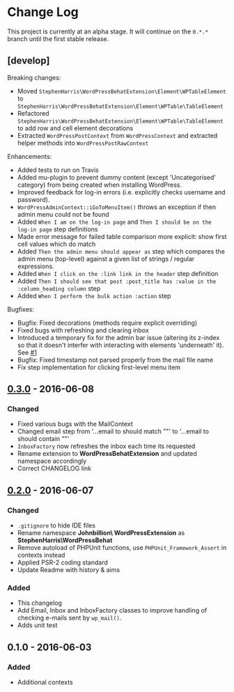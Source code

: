 # Change Log
This project is currently at an alpha stage. It will continue on the `0.*.*` branch until the first stable release.  

## [develop]

Breaking changes:
- Moved `StephenHarris\WordPressBehatExtension\Element\WPTableElement` to `StephenHarris\WordPressBehatExtension\Element\WPTable\TableElement`
- Refactored `StephenHarris\WordPressBehatExtension\Element\WPTable\TableElement` to add row and cell element decorations
- Extracted `WordPressPostContext` from `WordPressContext` and extracted helper methods into `WordPressPostRawContext`

Enhancements:
- Added tests to run on Travis
- Added mu-plugin to prevent dummy content (except 'Uncategorised' category) from being created when installing WordPress.
- Improved feedback for log-in errors (i.e. explicitly checks username and password).
- `WordPressAdminContext::iGoToMenuItem()` throws an exception if then admin menu could not be found 
- Added `When I am on the log-in page` and `Then I should be on the log-in page` step definitions
- Made error message for failed table comparison more explicit: show first cell values which do match
- Added `Then the admin menu should appear as` step which compares the admin menu (top-level) against a given list of strings / regular expressions.
- Added `When I click on the :link link in the header` step definition
- Added `Then I should see that post :post_title has :value in the :column_heading column` step
- Added `When I perform the bulk action :action` step


Bugfixes:
- Bugfix: Fixed decorations (methods require explicit overriding)
- Fixed bugs with refreshing and clearing inbox
- Introduced a temporary fix for the admin bar issue (altering its z-index so that it doesn't interfer with interacting with elements 'underneath' it). See [#1](https://github.com/stephenharris/WordPressBehatExtension/issues/1)
- Bugfix: Fixed timestamp not parsed properly from the mail file name
- Fix step implementation for clicking first-level menu item


## [0.3.0] - 2016-06-08
### Changed
- Fixed various bugs with the MailContext
- Changed email step from '...email to <email> should match "<message>"' to '...email to <email> should contain "<message>"'
- `InboxFactory` now refreshes the inbox each time its requested
- Rename extension to **WordPressBehatExtension** and updated namespace accordingly
- Correct CHANGELOG link

## [0.2.0] - 2016-06-07
### Changed
- `.gitignore` to hide IDE files
- Rename namespace **Johnbillion\ WordPressExtension** as **StephenHarris\WordPressBehat**
- Remove autoload of PHPUnit functions, use `PHPUnit_Framework_Assert` in contexts instead
- Applied PSR-2 coding standard
- Update Readme with history & aims

### Added
- This changelog
- Add Email, Inbox and InboxFactory classes to improve handling of checking e-mails sent by `wp_mail()`. 
- Adds unit test

## 0.1.0 - 2016-06-03
### Added
- Additional contexts 


[0.3.0]: https://github.com/stephenharris/WordPressBehatExtension/compare/0.2.0...0.3.0
[0.2.0]: https://github.com/stephenharris/WordPressBehatExtension/compare/0.1.0...0.2.0

